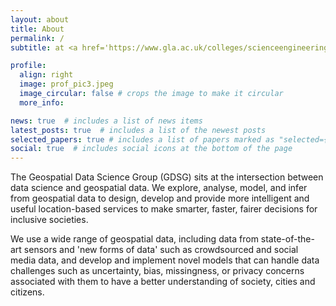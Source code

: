 ```yaml
---
layout: about
title: About
permalink: /
subtitle: at <a href='https://www.gla.ac.uk/colleges/scienceengineering/research/researchthemes/datascience/geospatialdatascience/'>The University of Glasgow</a>

profile:
  align: right
  image: prof_pic3.jpeg
  image_circular: false # crops the image to make it circular
  more_info: 

news: true  # includes a list of news items
latest_posts: true  # includes a list of the newest posts
selected_papers: true # includes a list of papers marked as "selected={true}"
social: true  # includes social icons at the bottom of the page
---
```


<!-- ![group photo](/assets/img/prof_pic3.jpeg){:width="100%"} -->

The Geospatial Data Science Group (GDSG) sits at the intersection between data science and geospatial data. We explore, analyse, model, and infer from geospatial data to design, develop and provide more intelligent and useful location-based services to make smarter, faster, fairer decisions for inclusive societies.

We use a wide range of geospatial data, including data from state-of-the-art sensors and 'new forms of data' such as crowdsourced and social media data, and develop and implement novel models that can handle data challenges such as uncertainty, bias, missingness, or privacy concerns associated with them to have a better understanding of society, cities and citizens.